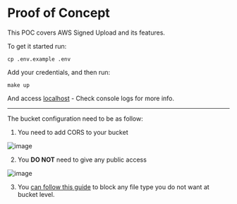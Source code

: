 # Proof of Concept

This POC covers AWS Signed Upload and its features.

To get it started run:

`cp .env.example .env`

Add your credentials, and then run:

`make up`

And access [localhost](https://localhost:8000) - Check console logs for more info.

-----

The bucket configuration need to be as follow:

1. You need to add CORS to your bucket

![image](https://user-images.githubusercontent.com/9078708/168342283-96adc89d-ea5e-46a0-9359-2a339dd711f1.png)

2. You **DO NOT** need to give any public access 

![image](https://user-images.githubusercontent.com/9078708/168342471-06127241-ea14-492a-9663-093a7c08bde5.png)

3. You [can follow this guide](https://aws.amazon.com/pt/premiumsupport/knowledge-center/s3-allow-certain-file-types/) to block any file type you do not want at bucket level.
